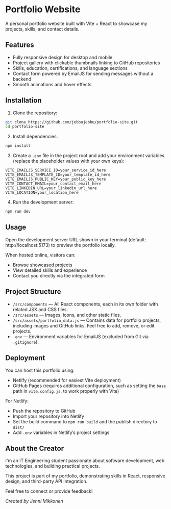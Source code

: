 # Portfolio Website

A personal portfolio website built with Vite + React to showcase my projects, skills, and contact details.

## Features

- Fully responsive design for desktop and mobile
- Project gallery with clickable thumbnails linking to GitHub repositories
- Skills, education, certifications, and language sections
- Contact form powered by EmailJS for sending messages without a backend
- Smooth animations and hover effects

## Installation

1. Clone the repository:

```bash
git clone https://github.com/jebbujebbu/portfolio-site.git
cd portfolio-site
```

2. Install dependencies:

```bash
npm install
```

3. Create a `.env` file in the project root and add your environment variables (replace the placeholder values with your own keys):

```env
VITE_EMAILJS_SERVICE_ID=your_service_id_here
VITE_EMAILJS_TEMPLATE_ID=your_template_id_here
VITE_EMAILJS_PUBLIC_KEY=your_public_key_here
VITE_CONTACT_EMAIL=your_contact_email_here
VITE_LINKEDIN_URL=your_linkedin_url_here
VITE_LOCATION=your_location_here
```

4. Run the development server:

```bash
npm run dev
```

## Usage

Open the development server URL shown in your terminal (default: http://localhost:5173) to preview the portfolio locally.

When hosted online, visitors can:
- Browse showcased projects
- View detailed skills and experience
- Contact you directly via the integrated form

## Project Structure

- `/src/components` — All React components, each in its own folder with related JSX and CSS files.
- `/src/assets` — Images, icons, and other static files.
- `/src/assets/portfolio_data.js` — Contains data for portfolio projects, including images and GitHub links. Feel free to add, remove, or edit projects.
- `.env` — Environment variables for EmailJS (excluded from Git via `.gitignore`).

## Deployment

You can host this portfolio using:
- Netlify (recommended for easiest Vite deployment)
- GitHub Pages (requires additional configuration, such as setting the `base` path in `vite.config.js`, to work properly with Vite)

For Netlify:
- Push the repository to GitHub
- Import your repository into Netlify
- Set the build command to `npm run build` and the publish directory to `dist/`
- Add `.env` variables in Netlify’s project settings

## About the Creator

I'm an IT Engineering student passionate about software development, web technologies, and building practical projects.

This project is part of my portfolio, demonstrating skills in React, responsive design, and third-party API integration.

Feel free to connect or provide feedback!

*Created by Jenni Mikkonen*
